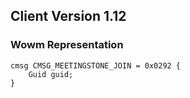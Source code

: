## Client Version 1.12

### Wowm Representation
```rust,ignore
cmsg CMSG_MEETINGSTONE_JOIN = 0x0292 {
    Guid guid;    
}

```
